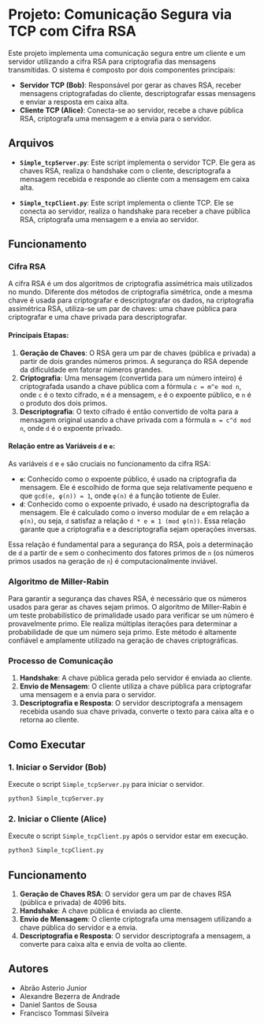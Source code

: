 # Projeto: Comunicação Segura via TCP com Cifra RSA

Este projeto implementa uma comunicação segura entre um cliente e um servidor utilizando a cifra RSA para criptografia das mensagens transmitidas. O sistema é composto por dois componentes principais:

- **Servidor TCP (Bob)**: Responsável por gerar as chaves RSA, receber mensagens criptografadas do cliente, descriptografar essas mensagens e enviar a resposta em caixa alta.
- **Cliente TCP (Alice)**: Conecta-se ao servidor, recebe a chave pública RSA, criptografa uma mensagem e a envia para o servidor.

## Arquivos

- **`Simple_tcpServer.py`**: Este script implementa o servidor TCP. Ele gera as chaves RSA, realiza o handshake com o cliente, descriptografa a mensagem recebida e responde ao cliente com a mensagem em caixa alta.
  
- **`Simple_tcpClient.py`**: Este script implementa o cliente TCP. Ele se conecta ao servidor, realiza o handshake para receber a chave pública RSA, criptografa uma mensagem e a envia ao servidor.

## Funcionamento

### Cifra RSA

A cifra RSA é um dos algoritmos de criptografia assimétrica mais utilizados no mundo. Diferente dos métodos de criptografia simétrica, onde a mesma chave é usada para criptografar e descriptografar os dados, na criptografia assimétrica RSA, utiliza-se um par de chaves: uma chave pública para criptografar e uma chave privada para descriptografar.

#### Principais Etapas:

1. **Geração de Chaves**: O RSA gera um par de chaves (pública e privada) a partir de dois grandes números primos. A segurança do RSA depende da dificuldade em fatorar números grandes.
2. **Criptografia**: Uma mensagem (convertida para um número inteiro) é criptografada usando a chave pública com a fórmula `c = m^e mod n`, onde `c` é o texto cifrado, `m` é a mensagem, `e` é o expoente público, e `n` é o produto dos dois primos.
3. **Descriptografia**: O texto cifrado é então convertido de volta para a mensagem original usando a chave privada com a fórmula `m = c^d mod n`, onde `d` é o expoente privado.

#### Relação entre as Variáveis `d` e `e`:

As variáveis `d` e `e` são cruciais no funcionamento da cifra RSA:

- **`e`**: Conhecido como o expoente público, é usado na criptografia da mensagem. Ele é escolhido de forma que seja relativamente pequeno e que `gcd(e, φ(n)) = 1`, onde `φ(n)` é a função totiente de Euler.
- **`d`**: Conhecido como o expoente privado, é usado na descriptografia da mensagem. Ele é calculado como o inverso modular de `e` em relação a `φ(n)`, ou seja, `d` satisfaz a relação `d * e ≡ 1 (mod φ(n))`. Essa relação garante que a criptografia e a descriptografia sejam operações inversas.

Essa relação é fundamental para a segurança do RSA, pois a determinação de `d` a partir de `e` sem o conhecimento dos fatores primos de `n` (os números primos usados na geração de `n`) é computacionalmente inviável.

### Algoritmo de Miller-Rabin

Para garantir a segurança das chaves RSA, é necessário que os números usados para gerar as chaves sejam primos. O algoritmo de Miller-Rabin é um teste probabilístico de primalidade usado para verificar se um número é provavelmente primo. Ele realiza múltiplas iterações para determinar a probabilidade de que um número seja primo. Este método é altamente confiável e amplamente utilizado na geração de chaves criptográficas.

### Processo de Comunicação

1. **Handshake**: A chave pública gerada pelo servidor é enviada ao cliente.
2. **Envio de Mensagem**: O cliente utiliza a chave pública para criptografar uma mensagem e a envia para o servidor.
3. **Descriptografia e Resposta**: O servidor descriptografa a mensagem recebida usando sua chave privada, converte o texto para caixa alta e o retorna ao cliente.

## Como Executar

### 1. Iniciar o Servidor (Bob)
Execute o script `Simple_tcpServer.py` para iniciar o servidor.

```bash
python3 Simple_tcpServer.py
```

### 2. Iniciar o Cliente (Alice)
Execute o script `Simple_tcpClient.py` após o servidor estar em execução.

```bash
python3 Simple_tcpClient.py
```

## Funcionamento

1. **Geração de Chaves RSA**: O servidor gera um par de chaves RSA (pública e privada) de 4096 bits.
2. **Handshake**: A chave pública é enviada ao cliente.
3. **Envio de Mensagem**: O cliente criptografa uma mensagem utilizando a chave pública do servidor e a envia.
4. **Descriptografia e Resposta**: O servidor descriptografa a mensagem, a converte para caixa alta e envia de volta ao cliente.

## Autores

- Abrão Asterio Junior
- Alexandre Bezerra de Andrade
- Daniel Santos de Sousa
- Francisco Tommasi Silveira
